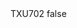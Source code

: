 <?xml version="1.0" encoding="UTF-8"?>
<CustomMetadata xmlns="http://soap.sforce.com/2006/04/metadata">
    <label>TXU702</label>
    <protected>false</protected>
</CustomMetadata>
